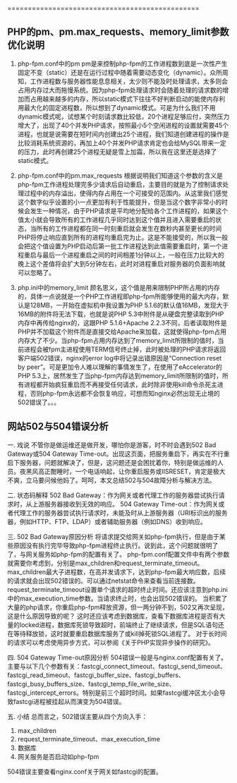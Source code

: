 
===============================================
## PHP的pm、pm.max_requests、memory_limit参数优化说明
1. php-fpm.conf中的pm
pm是来控制php-fpm的工作进程数到底是一次性产生固定不变（static）还是在运行过程中随着需要动态变化（dynamic）。众所周知，工作进程数与服务器性能息息相关，太少则不能及时处理请求，太多则会占用内存过大而拖慢系统。因为php-fpm处理请求时会随着处理的请求数的增加而占用越来越多的内存，所以static模式下往往不好判断启动的能使内存利用最大化的固定进程数，所以想到了dynamic模式。可是为什么我们不用dynamic模式呢，试想某个时刻请求数比较低，20个进程足够应付，突然压力增大了，出现了40个并发PHP请求，按照最小5个空闲进程的设置就需要45个进程，也就是说需要在短时间内创建出25个进程，我们知道创建进程的操作是比较消耗系统资源的，再加上40个并发PHP请求肯定也会给MySQL带来一定的压力，此时再创建25个进程无疑是雪上加霜，所以我在这里还是选择了static模式。

2. php-fpm.conf中的pm.max_requests
根据说明我们知道这个参数的含义是php-fpm工作进程处理完多少请求后自动重启，主要目的就是为了控制请求处理过程中的内存溢出，使得内存占用在一个可接受的范围内。从这里我们感觉这个数字似乎设置的小一点更加有利于性能提升，但是当这个数字非常小的时候会发生一种情况，由于PHP请求是平均地分配给各个工作进程的，如果这个值太小就会导致所有的工作进程几乎同时达到这个值并且进入需要重启的状态，当所有的工作进程都在同一时刻重启就会发生在数秒内甚至更长的时间PHP将停止响应直到所有的进程均重启完为止。这是不能接受的，所以我一般会把这个值设置为PHP启动后第一批工作进程达到此值需要重启时，第一个进程重启与最后一个进程重启之间的时间相差1分钟以上，一般在压力比较大的晚上这个差值将会扩大到5分钟左右，此时对进程重启对服务器的负面影响就可以忽略了。

3. php.ini中的memory_limit
顾名思义，这个值是用来限制PHP所占用的内存的，具体一点说就是一个PHP工作进程即php-fpm所能够使用的最大内存，默认是128MB，一开始在虚拟机中我设置为PHP 5.1.6的默认值16MB，发现大于16MB的附件将无法下载，也就是说PHP 5.3中附件是从硬盘完整读取到PHP内存中再传给nginx的，这跟PHP 5.1.6+Apache 2.2.3不同，后者读取附件是PHP并不加载这个附件而是直接交给Apache来加载，这就使得php-fpm占用内存大了不少。当php-fpm占用内存达到了memory_limit所限制的值时，当前进程会被fpm主进程使用TERM信号终止掉，此时被处理的PHP请求将返回客户端502错误，nginx的error log中将记录出错原因是“Connection reset by peer”。可是更加令人难以理解的事情发生了，在使用了eAccelerator的PHP 5.3上，居然发生了当php-fpm内存达到memory_limit所限制的值时，所有进程都开始疯狂重启而不再接受任何请求，此时除非使用kill命令杀死主进程，否则php-fpm永远都不会恢复响应，可想而知nginx必然出现无止境的502错误了。。。


## 网站502与504错误分析

一. 戏说
不管你是做运维还是做开发，哪怕你是游客，时不时会遇到502 Bad Gateway或504 Gateway Time-out。出现这页面，把服务重启下，再实在不行重启下服务器，问题就解决了，但是，这问题还是会困扰着你，特别是做运维的人员。夜黑风高正酣睡时，一个电话响起，让你重启服务或IISRESET，肯定是极大不爽，立马要问候他妈了。呵呵，本文总结502与504故障分析与解决方法。

二. 状态码解释
502 Bad Gateway：作为网关或者代理工作的服务器尝试执行请求时，从上游服务器接收到无效的响应。
504 Gateway Time-out：作为网关或者代理工作的服务器尝试执行请求时，未能及时从上游服务器（URI标识出的服务器，例如HTTP、FTP、LDAP）或者辅助服务器（例如DNS）收到响应。

三. 502 Bad Gateway原因分析
将请求提交给网关如php-fpm执行，但是由于某些原因没有执行完毕导致php-fpm进程终止执行。说到此，这个问题就很明了了，与网关服务如php-fpm的配置有关了。
php-fpm.conf配置文件中有两个参数就需要你考虑到，分别是max_children和request_terminate_timeout。
max_children最大子进程数，在高并发请求下，达到php-fpm最大响应数，后续的请求就会出现502错误的。可以通过netstat命令来查看当前连接数。
request_terminate_timeout设置单个请求的超时终止时间。还应该注意到php.ini中的max_execution_time参数。当请求终止时，也会出现502错误的。
当积累了大量的php请求，你重启php-fpm释放资源，但一两分钟不到，502又再次呈现，这是什么原因导致的呢？ 这时还应该考虑到数据库，查看下数据库进程是否有大量的locked进程，数据库死锁导致超时，前端终止了继续请求，但是SQL语句还在等待释放锁，这时就要重启数据库服务了或kill掉死锁SQL进程了。
对于长时间的请求可以考虑使用异步方式，可以参阅《关于PHP实现异步操作的研究》。

四. 504 Gateway Time-out原因分析
504错误一般是与nginx.conf配置有关了。主要与以下几个参数有关：fastcgi_connect_timeout、fastcgi_send_timeout、fastcgi_read_timeout、fastcgi_buffer_size、fastcgi_buffers、fastcgi_busy_buffers_size、fastcgi_temp_file_write_size、fastcgi_intercept_errors。特别是前三个超时时间。如果fastcgi缓冲区太小会导致fastcgi进程被挂起从而演变为504错误。

五. 小结
总而言之，502错误主要从四个方向入手：
1. max_children
2. request_terminate_timeout、max_execution_time
3. 数据库
4. 网关服务是否启动如php-fpm

504错误主要查看nginx.conf关于网关如fastcgi的配置。